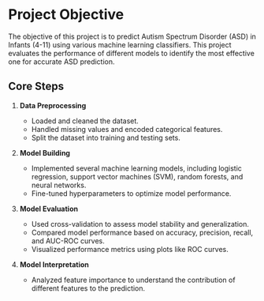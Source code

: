 # Project Objective
The objective of this project is to predict Autism Spectrum Disorder (ASD) in Infants (4-11) using various machine learning classifiers. This project evaluates the performance of different models to identify the most effective one for accurate ASD prediction.

## Core Steps

1. **Data Preprocessing**
   - Loaded and cleaned the dataset.
   - Handled missing values and encoded categorical features.
   - Split the dataset into training and testing sets.

2. **Model Building**
   - Implemented several machine learning models, including logistic regression, support vector machines (SVM), random forests, and neural networks.
   - Fine-tuned hyperparameters to optimize model performance.

3. **Model Evaluation**
   - Used cross-validation to assess model stability and generalization.
   - Compared model performance based on accuracy, precision, recall, and AUC-ROC curves.
   - Visualized performance metrics using plots like ROC curves.

4. **Model Interpretation**
   - Analyzed feature importance to understand the contribution of different features to the prediction.
